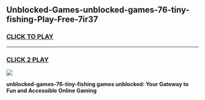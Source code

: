 
## Unblocked-Games-unblocked-games-76-tiny-fishing-Play-Free-7ir37
<h3>
<a href="https://premium76.site?title=unblocked-games-76-tiny-fishing&ref=09A">CLICK TO PLAY</a></h3>
<hr>

<h3>
<a href="https://premium76.site?title=unblocked-games-76-tiny-fishing&ref=09A">CLICK 2 PLAY</a>
  
</h3>

<a href="https://premium76.site?title=unblocked-games-76-tiny-fishing&ref=09A"><img src="https://clearcache.store/games.png"></a>


**unblocked-games-76-tiny-fishing games unblocked: Your Gateway to Fun and Accessible Online Gaming**
